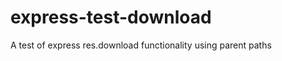 express-test-download
=====================

A test of express res.download functionality using parent paths